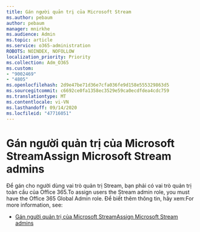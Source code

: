 ```yaml
---
title: Gán người quản trị của Microsoft Stream
ms.author: pebaum
author: pebaum
manager: mnirkhe
ms.audience: Admin
ms.topic: article
ms.service: o365-administration
ROBOTS: NOINDEX, NOFOLLOW
localization_priority: Priority
ms.collection: Adm_O365
ms.custom:
- "9002469"
- "4805"
ms.openlocfilehash: 2d9e47be71d36e7cfa036fe9d158e555329863d5
ms.sourcegitcommit: c6692ce0fa1358ec3529e59ca0ecdfdea4cdc759
ms.translationtype: MT
ms.contentlocale: vi-VN
ms.lasthandoff: 09/14/2020
ms.locfileid: "47716051"
---
```

# <a name="assign-microsoft-stream-admins"></a><span data-ttu-id="dd4e4-102">Gán người quản trị của Microsoft Stream</span><span class="sxs-lookup"><span data-stu-id="dd4e4-102">Assign Microsoft Stream admins</span></span>

<span data-ttu-id="dd4e4-103">Để gán cho người dùng vai trò quản trị Stream, bạn phải có vai trò quản trị toàn cầu của Office 365.</span><span class="sxs-lookup"><span data-stu-id="dd4e4-103">To assign users the Stream admin role, you must have the Office 365 Global Admin role.</span></span> <span data-ttu-id="dd4e4-104">Để biết thêm thông tin, hãy xem:</span><span class="sxs-lookup"><span data-stu-id="dd4e4-104">For more information, see:</span></span>

- [<span data-ttu-id="dd4e4-105">Gán người quản trị của Microsoft Stream</span><span class="sxs-lookup"><span data-stu-id="dd4e4-105">Assign Microsoft Stream admins</span></span>](https://docs.microsoft.com/stream/assign-administrator-user-role)
